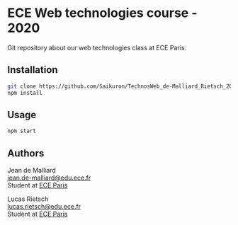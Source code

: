 # ECE Web technologies course - 2020

Git repository about our web technologies class at ECE Paris.

## Installation

```bash
git clone https://github.com/Saikuron/TechnosWeb_de-Malliard_Rietsch_2020.git
npm install
```

## Usage

```bash
npm start
```

## Authors

Jean de Malliard <br/>
jean.de-malliard@edu.ece.fr <br/>
Student at [ECE Paris](https://ece.fr/)

Lucas Rietsch <br/>
lucas.rietsch@edu.ece.fr <br/>
Student at [ECE Paris](https://ece.fr/)
